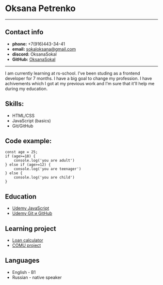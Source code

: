 # Oksana Petrenko

---

## Contact info

- **phone:** +7(916)443-34-41
- **email:** sokaloksana@gmail.com
- **discord:** OksanaSokal
- **GitHub:** [OksanaSokal](https://github.com/OksanaSokal/rsschool-cv)

---

I am currently learning at rs-school. I've been studing as a frontend developer for 7 months. I have a big goal to change my profession. I have achivements which I got at my previous work and I'm sure that it'll help me during my education.

## Skills:

- HTML/CSS
- JavaScript (basics)
- Git/GitHub

## Code example:

```
const age = 25;
if (age>=18) {
    console.log('you are adult')
} else if (age>=12) {
    console.log('you are teenager')
} else {
    console.log('you are child')
}
```

## Education

- [Udemy JavaScript](https://www.udemy.com/course/javascript-ru/)
- [Udemy Git и GitHub](https://www.udemy.com/course/git-github-ru/)

## Learning project

- [Loan calculator](https://oksanasokal.github.io/calculator/)
- [COMU project](https://oksanasokal.github.io/project-COMU/)

## Languages

- English - B1
- Russian - native speaker
